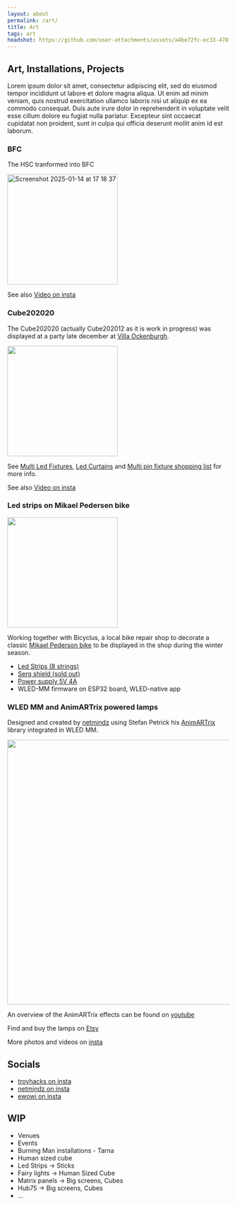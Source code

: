 ```yaml
---
layout: about
permalink: /art/
title: Art
tags: art
headshot: https://github.com/user-attachments/assets/a4be72fc-ec33-478f-bdde-605d87649370
---
```


## Art, Installations, Projects

Lorem ipsum dolor sit amet, consectetur adipiscing elit, sed do eiusmod tempor incididunt ut labore et dolore magna aliqua. Ut enim ad minim veniam, quis nostrud exercitation ullamco laboris nisi ut aliquip ex ea commodo consequat. Duis aute irure dolor in reprehenderit in voluptate velit esse cillum dolore eu fugiat nulla pariatur. Excepteur sint occaecat cupidatat non proident, sunt in culpa qui officia deserunt mollit anim id est laborum.

### BFC

The HSC tranformed into BFC

<img width="250" alt="Screenshot 2025-01-14 at 17 18 37" src="https://github.com/user-attachments/assets/742aeae3-9dcb-4368-b29c-320d4f91eb2f" />

See also [Video on insta](https://www.instagram.com/reel/DDEGQRPgLbX)

### Cube202020

The Cube202020 (actually Cube202012 as it is work in progress) was displayed at a party late december at [Villa Ockenburgh](https://villaockenburgh.nl).

<img width="250" src="https://github.com/user-attachments/assets/51b7d69c-d699-4551-b471-ada885626895">

See [Multi Led Fixtures](https://moonmodules.org/multi-pin-fixtures), [Led Curtains](https://moonmodules.org/hardware/#led-curtains) and [Multi pin fixture shopping list](https://moonmodules.org/hardware/#multi-pin-fixture-shopping-list) for more info.

See also [Video on insta](https://www.instagram.com/reel/DESUP5zNcr1)

### Led strips on Mikael Pedersen bike

<img width="250" src="https://github.com/user-attachments/assets/86a7f0d7-e388-470e-9b98-43721f94cf7a">

Working together with Bicyclus, a local bike repair shop to decorate a classic [Mikael Pederson bike](https://en.wikipedia.org/wiki/Mikael_Pedersen) to be displayed in the shop during the winter season.

* [Led Strips (8 strings)](https://s.click.aliexpress.com/e/_Ez5PYIG)
* [Serg shield (sold out)](https://www.tindie.com/products/moonmodules/shield-board-for-esp32-for-wled-addressable-leds/)
* [Power supply 5V 4A](https://s.click.aliexpress.com/e/_EHB4MYo)
* WLED-MM firmware on ESP32 board, WLED-native app

### WLED MM and AnimARTrix powered lamps

Designed and created by [netmindz](https://github.com/netmindz) using Stefan Petrick his [AnimARTrix](https://github.com/StefanPetrick/animartrix) library integrated in WLED MM.

<img width="600" src="https://github.com/user-attachments/assets/6ec60692-2a30-4447-8be8-fe42a8f673e0">

An overview of the AnimARTrix effects can be found on [youtube](https://www.youtube.com/playlist?list=PL7xCYThV9HuL354h9CA9STVKKeQmBsfju)

Find and buy the lamps on [Etsy](https://milliwattuk.etsy.com)

More photos and videos on  [insta](https://www.instagram.com/milliwatt.uk/)

## Socials
* [troyhacks on insta](https://www.instagram.com/troy_ess)
* [netmindz on insta](https://www.instagram.com/milliwatt.uk)
* [ewowi on insta](https://www.instagram.com/ewoudwijma)
 
## WIP
* Venues
* Events
* Burning Man installations - Tarna
* Human sized cube
* Led Strips -> Sticks
* Fairy lights -> Human Sized Cube
* Matrix panels -> Big screens, Cubes
* Hub75 -> Big screens, Cubes
* ...
